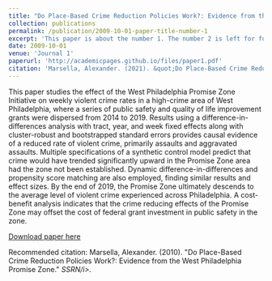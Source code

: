 ```yaml
---
title: "Do Place-Based Crime Reduction Policies Work?: Evidence from the West Philadelphia Promise Zone"
collection: publications
permalink: /publication/2009-10-01-paper-title-number-1
excerpt: 'This paper is about the number 1. The number 2 is left for future work.'
date: 2009-10-01
venue: 'Journal 1'
paperurl: 'http://academicpages.github.io/files/paper1.pdf'
citation: 'Marsella, Alexander. (2021). &quot;Do Place-Based Crime Reduction Policies Work?: Evidence from the West Philadelphia Promise Zone&quot; <i>SSRN</i>.'
---
```

This paper studies the effect of the West Philadelphia Promise Zone Initiative on weekly violent crime rates in a high-crime area of West Philadelphia, where a series of public safety and quality of life improvement grants were dispersed from 2014 to 2019. Results using a difference-in-differences analysis with tract, year, and week fixed effects along with cluster-robust and bootstrapped standard errors provides causal evidence of a reduced rate of violent crime, primarily assaults and aggravated assaults. Multiple specifications of a synthetic control model predict that crime would have trended significantly upward in the Promise Zone area had the zone not been established. Dynamic difference-in-differences and propensity score matching are also employed, finding similar results and effect sizes. By the end of 2019, the Promise Zone ultimately descends to the average level of violent crime experienced across Philadelphia. A cost-benefit analysis indicates that the crime reducing effects of the Promise Zone may offset the cost of federal grant investment in public safety in the zone. 

[Download paper here](http://alexmarsella.github.io/files/promisezone.pdf)

Recommended citation: Marsella, Alexander. (2010). "Do Place-Based Crime Reduction Policies Work?: Evidence from the West Philadelphia Promise Zone." <i>SSRN/i>.
